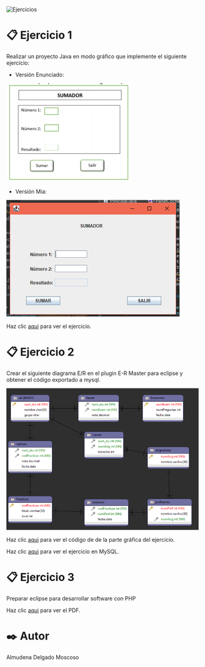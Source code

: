 ![Ejercicios](https://2.bp.blogspot.com/-4j8bIK1cEww/W2rYWd6_-qI/AAAAAAAAKOc/XJMTd3mEcrY9pwRAXLqGPWoYazVhksEjwCPcBGAYYCw/s1600/actividades.png)
# 📋 Ejercicio 1
  Realizar un proyecto Java en modo gráfico que implemente el siguiente ejercicio:
  
  * Versión Enunciado:
  
  ![enunciado](https://github.com/Almudena188/EntornosDesarrollo/blob/main/src/Ejercicios13042021/Captura.PNG?raw=true "Versión Enunciado")
  
  * Versión Mia:

  ![calculadora](https://github.com/Almudena188/EntornosDesarrollo/blob/main/src/Ejercicios13042021/Captura2.PNG?raw=true "Ejercicio Calculadora")
  
  Haz clic [aqui](https://github.com/Almudena188/EntornosDesarrollo/blob/main/src/Ejercicios13042021/Calculadora.java) para ver el ejercicio.
# 📋 Ejercicio 2
  Crear el siguiente diagrama E/R en el plugin E-R Master para eclipse y obtener el código exportado a mysql.
  
  ![entidad/relacion](https://github.com/Almudena188/EntornosDesarrollo/blob/main/src/Ejercicios13042021/Captura3.PNG?raw=true "Entidad/Relación")
  
   Haz clic [aqui](https://github.com/Almudena188/EntornosDesarrollo/blob/main/src/Ejercicios13042021/ejercicioERMaster.erm) para ver el código de de la parte gráfica del      ejercicio.
   
   
   Haz clic [aqui](https://github.com/Almudena188/EntornosDesarrollo/blob/main/src/Ejercicios13042021/ejercicioERMaster.sql) para ver el ejercicio en MySQL.
   
 # 📋 Ejercicio 3
   Preparar eclipse para desarrollar software con PHP
  
   Haz clic [aqui](https://github.com/Almudena188/EntornosDesarrollo/blob/main/src/Ejercicios13042021/phpAlmudena.pdf) para ver el PDF.

# ✒️ Autor 
Almudena Delgado Moscoso
